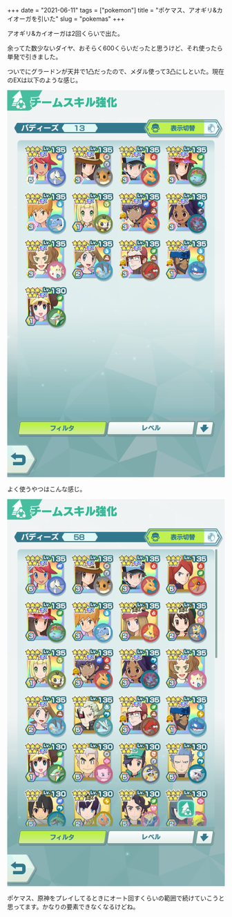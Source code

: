 +++
date = "2021-06-11"
tags = ["pokemon"]
title = "ポケマス、アオギリ&カイオーガを引いた"
slug = "pokemas"
+++

アオギリ&カイオーガは2回くらいで出た。

余ってた数少ないダイヤ、おそらく600くらいだったと思うけど、それ使ったら単発で引きました。

ついでにグラードンが天井で1凸だったので、メダル使って3凸にしといた。現在のEXは以下のような感じ。

![](https://raw.githubusercontent.com/syui/img/master/other/pokemonmasters_20210611_0003.png)

よく使うやつはこんな感じ。

![](https://raw.githubusercontent.com/syui/img/master/other/pokemonmasters_20210611_0002.png)

ポケマス、原神をプレイしてるときにオート回すくらいの範囲で続けていこうと思ってます。かなりの要素できなくなるけどね。


